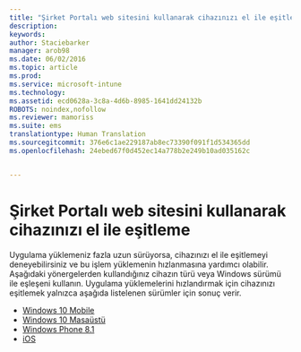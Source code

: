 ```yaml
---
title: "Şirket Portalı web sitesini kullanarak cihazınızı el ile eşitleme | Microsoft Intune"
description: 
keywords: 
author: Staciebarker
manager: arob98
ms.date: 06/02/2016
ms.topic: article
ms.prod: 
ms.service: microsoft-intune
ms.technology: 
ms.assetid: ecd0628a-3c8a-4d6b-8985-1641dd24132b
ROBOTS: noindex,nofollow
ms.reviewer: mamoriss
ms.suite: ems
translationtype: Human Translation
ms.sourcegitcommit: 376e6c1ae229187ab8ec73390f091f1d534365dd
ms.openlocfilehash: 24ebed67f0d452ec14a778b2e249b10ad035162c


---
```



# Şirket Portalı web sitesini kullanarak cihazınızı el ile eşitleme

Uygulama yüklemeniz fazla uzun sürüyorsa, cihazınızı el ile eşitlemeyi deneyebilirsiniz ve bu işlem yüklemenin hızlanmasına yardımcı olabilir. Aşağıdaki yönergelerden kullandığınız cihazın türü veya Windows sürümü ile eşleşeni kullanın. Uygulama yüklemelerini hızlandırmak için cihazınızı eşitlemek yalnızca aşağıda listelenen sürümler için sonuç verir.

* [Windows 10 Mobile](sync-your-device-manually-windows.md#windows-10-mobile)
* [Windows 10 Masaüstü](sync-your-device-manually-windows.md#windows-10-desktop)
* [Windows Phone 8.1](sync-your-device-manually-windows.md#windows-phone-8-1)
* [iOS](sync-your-device-manually-ios.md)





<!--HONumber=Jul16_HO3-->


